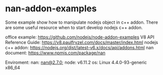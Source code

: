 # nan-addon-examples
Some example show how to manipulate nodejs object in c++ addon. There are some useful resource when to start develop nodejs c++ addon.

office example:  https://github.com/nodejs/node-addon-examples
V8 API Reference Guide:  https://v8.paulfryzel.com/docs/master/index.html
nodejs c++ addon:   https://nodejs.org/dist/latest-v6.x/docs/api/addons.html
nan document:  https://www.npmjs.com/package/nan 

Enviroment:
nan: nan@2.7.0;
node: v6.11.2
os: Linux 4.4.0-93-generic x86_64
